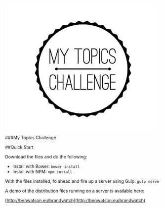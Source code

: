 ![mytopics logo](app/images/logo.png)
###My Topics Challenge

##Quick Start

Download the files and do the following:
* Install with Bower: `bower install`
* Install with NPM: `npm install`

With the files installed, fo ahead and fire up a server using Gulp: `gulp serve`

A demo of the distribution files running on a server is available here:

[http://benwatson.eu/brandwatch](http://benwatson.eu/brandwatch)